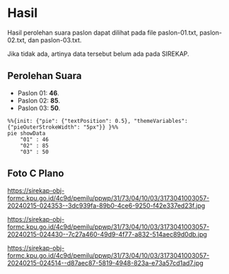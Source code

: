 # Hasil

Hasil perolehan suara paslon dapat dilihat pada file paslon-01.txt, paslon-02.txt, dan paslon-03.txt.

Jika tidak ada, artinya data tersebut belum ada pada SIREKAP.

## Perolehan Suara

 * Paslon 01: **46**.
 * Paslon 02: **85**.
 * Paslon 03: **50**.

```mermaid
%%{init: {"pie": {"textPosition": 0.5}, "themeVariables": {"pieOuterStrokeWidth": "5px"}} }%%
pie showData
    "01" : 46
    "02" : 85
    "03" : 50
```
## Foto C Plano

https://sirekap-obj-formc.kpu.go.id/4c9d/pemilu/ppwp/31/73/04/10/03/3173041003057-20240215-024353--3dc939fa-89b0-4ce6-9250-f42e337ed23f.jpg

https://sirekap-obj-formc.kpu.go.id/4c9d/pemilu/ppwp/31/73/04/10/03/3173041003057-20240215-024430--7c27a460-49d9-4f77-a832-514aec89d0db.jpg

https://sirekap-obj-formc.kpu.go.id/4c9d/pemilu/ppwp/31/73/04/10/03/3173041003057-20240215-024514--d87aec87-5819-4948-823a-e73a57cd1ad7.jpg
